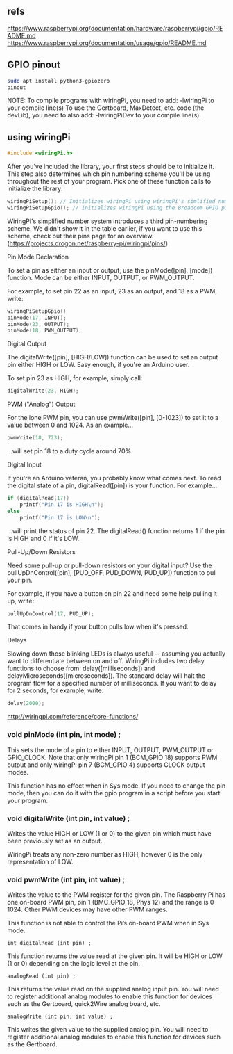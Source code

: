 ## refs
https://www.raspberrypi.org/documentation/hardware/raspberrypi/gpio/README.md
https://www.raspberrypi.org/documentation/usage/gpio/README.md

## GPIO pinout
```bash
sudo apt install python3-gpiozero
pinout
```

NOTE: To compile programs with wiringPi, you need to add:
    -lwiringPi
  to your compile line(s) To use the Gertboard, MaxDetect, etc.
  code (the devLib), you need to also add:
    -lwiringPiDev
  to your compile line(s).


## using wiringPi
```c++
#include <wiringPi.h>
```

After you've included the library, your first steps should be to initialize it.
This step also determines which pin numbering scheme you'll be using throughout the rest of your program.
Pick one of these function calls to initialize the library:
```c++
wiringPiSetup(); // Initializes wiringPi using wiringPi's simlified number system.
wiringPiSetupGpio(); // Initializes wiringPi using the Broadcom GPIO pin numbers
```

WiringPi's simplified number system introduces a third pin-numbering scheme.
We didn't show it in the table earlier, if you want to use this scheme, check out their pins page for an overview.
(https://projects.drogon.net/raspberry-pi/wiringpi/pins/)

Pin Mode Declaration

To set a pin as either an input or output, use the pinMode([pin], [mode]) function.
Mode can be either INPUT, OUTPUT, or PWM_OUTPUT.

For example, to set pin 22 as an input, 23 as an output, and 18 as a PWM, write:
```c++
wiringPiSetupGpio()
pinMode(17, INPUT);
pinMode(23, OUTPUT);
pinMode(18, PWM_OUTPUT);
```

Digital Output

The digitalWrite([pin], [HIGH/LOW]) function can be used to set an output pin either HIGH or LOW.
Easy enough, if you're an Arduino user.

To set pin 23 as HIGH, for example, simply call:
```c++
digitalWrite(23, HIGH);
```

PWM ("Analog") Output

For the lone PWM pin, you can use pwmWrite([pin], [0-1023]) to set it to a value between 0 and 1024. As an example...
```c++
pwmWrite(18, 723);
```
...will set pin 18 to a duty cycle around 70%.

Digital Input

If you're an Arduino veteran, you probably know what comes next.
To read the digital state of a pin, digitalRead([pin]) is your function. For example...
```c++
if (digitalRead(17))
    printf("Pin 17 is HIGH\n");
else
    printf("Pin 17 is LOW\n");
```
...will print the status of pin 22. The digitalRead() function returns 1 if the pin is HIGH and 0 if it's LOW.

Pull-Up/Down Resistors

Need some pull-up or pull-down resistors on your digital input? Use the pullUpDnControl([pin], [PUD_OFF, PUD_DOWN, PUD_UP]) function to pull your pin.

For example, if you have a button on pin 22 and need some help pulling it up, write:
```c++
pullUpDnControl(17, PUD_UP);
```
That comes in handy if your button pulls low when it's pressed.

Delays

Slowing down those blinking LEDs is always useful -- assuming you actually want to differentiate between on and off.
WiringPi includes two delay functions to choose from: delay([milliseconds]) and delayMicroseconds([microseconds]).
The standard delay will halt the program flow for a specified number of milliseconds.
If you want to delay for 2 seconds, for example, write:
```c++
delay(2000);
```



http://wiringpi.com/reference/core-functions/


### void pinMode (int pin, int mode) ;

This sets the mode of a pin to either INPUT, OUTPUT, PWM_OUTPUT or GPIO_CLOCK.
Note that only wiringPi pin 1 (BCM_GPIO 18) supports PWM output and only wiringPi pin 7 (BCM_GPIO 4) supports CLOCK output modes.

This function has no effect when in Sys mode.
If you need to change the pin mode, then you can do it with the gpio program in a script before you start your program.


### void digitalWrite (int pin, int value) ;

Writes the value HIGH or LOW (1 or 0) to the given pin which must have been previously set as an output.

WiringPi treats any non-zero number as HIGH, however 0 is the only representation of LOW.

###  void pwmWrite (int pin, int value) ;

Writes the value to the PWM register for the given pin.
The Raspberry Pi has one on-board PWM pin, pin 1 (BMC_GPIO 18, Phys 12) and the range is 0-1024.
Other PWM devices may have other PWM ranges.

This function is not able to control the Pi’s on-board PWM when in Sys mode.



    int digitalRead (int pin) ;

This function returns the value read at the given pin. It will be HIGH or LOW (1 or 0) depending on the logic level at the pin.

    analogRead (int pin) ;

This returns the value read on the supplied analog input pin. You will need to register additional analog modules to enable this function for devices such as the Gertboard, quick2Wire analog board, etc.

    analogWrite (int pin, int value) ;

This writes the given value to the supplied analog pin. You will need to register additional analog modules to enable this function for devices such as the Gertboard.